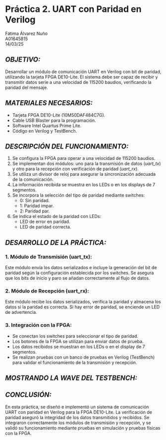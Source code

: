 # Práctica 2. UART con Paridad en Verilog  
Fátima Álvarez Nuño  
A01645815  
14/03/25  

## *OBJETIVO:*  
Desarrollar un módulo de comunicación UART en Verilog con bit de paridad, utilizando la tarjeta FPGA DE10-Lite. El sistema debe ser capaz de recibir y transmitir datos serie a una velocidad de 115200 baudios, verificando la paridad del mensaje.  

## *MATERIALES NECESARIOS:*  
* Tarjeta FPGA DE10-Lite (10M50DAF484C7G).  
* Cable USB Blaster para la programación.  
* Software Intel Quartus Prime Lite.  
* Código en Verilog y TestBench.  

## *DESCRIPCIÓN DEL FUNCIONAMIENTO:*  
1. Se configura la FPGA para operar a una velocidad de 115200 baudios.  
2. Se implementan dos módulos: uno para la transmisión de datos (*uart_tx*) y otro para la recepción con verificación de paridad (*uart_rx*).  
3. Se utiliza un divisor de reloj para asegurar la sincronización adecuada de la comunicación.  
4. La información recibida se muestra en los LEDs o en los displays de 7 segmentos.  
5. Se incorpora la selección del tipo de paridad mediante switches:  
   * 0: Sin paridad.  
   * 1: Paridad impar.  
   * 2: Paridad par.  
6. Se indica el estado de la paridad con LEDs:  
   * LED de error en paridad. 
   * LED de paridad correcta.  

## *DESARROLLO DE LA PRÁCTICA:*  
### 1. Módulo de Transmisión (uart_tx):  
Este módulo envía los datos serializados e incluye la generación del bit de paridad según la configuración establecida por los switches. Se asegura que los bits de inicio y paro se añadan correctamente al flujo de datos.  

### 2. Módulo de Recepción (uart_rx):  
Este módulo recibe los datos serializados, verifica la paridad y almacena los datos si la paridad es correcta. Si hay error de paridad, se enciende un LED de advertencia.  

### 3. Integración con la FPGA:  
* Se conectan los switches para seleccionar el tipo de paridad.  
* Los botones de la FPGA se utilizan para enviar datos de prueba.  
* Los datos recibidos se muestran en los LEDs o en el display de 7 segmentos.  
* Se realizan pruebas con un banco de pruebas en Verilog (TestBench) para validar el funcionamiento de la transmisión y recepción.  

## *MOSTRANDO LA WAVE DEL TESTBENCH:*  


## *CONCLUSIÓN:*  
En esta práctica, se diseñó e implementó un sistema de comunicación UART con paridad en Verilog para la FPGA DE10-Lite. La verificación de paridad aseguró la integridad de los datos transmitidos y recibidos. Se integraron correctamente los módulos de transmisión y recepción, y se validó su funcionamiento mediante pruebas en simulación y pruebas físicas con la FPGA.
